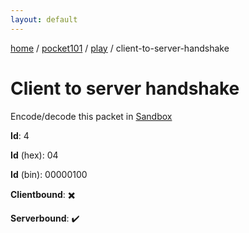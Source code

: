 ```yaml
---
layout: default
---
```


[home](/)  /  [pocket101](/protocol/pocket101)  /  [play](/protocol/pocket101/play)  /  client-to-server-handshake

# Client to server handshake

Encode/decode this packet in [Sandbox](../../../sandbox/pocket101#Play.ClientToServerHandshake)

**Id**: 4

**Id** (hex): 04

**Id** (bin): 00000100

**Clientbound**: ✖️

**Serverbound**: ✔️
